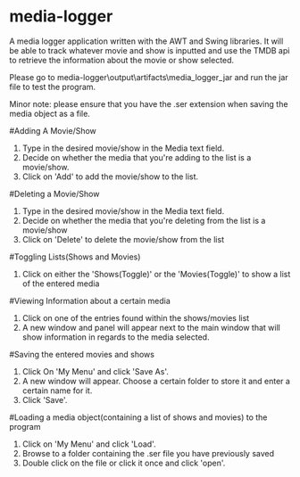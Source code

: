 # media-logger
A media logger application written with the AWT and Swing libraries. It will be able to track whatever movie and show is inputted and use the TMDB api to retrieve the information about the movie or show selected. 

Please go to media-logger\output\artifacts\media_logger_jar and run the jar file to test the program.

Minor note: please ensure that you have the .ser extension when saving the media object as a file.

#Adding A Movie/Show

1. Type in the desired movie/show in the Media text field.
2. Decide on whether the media that you're adding to the list is a movie/show.
3. Click on 'Add' to add the movie/show to the list.

#Deleting a Movie/Show

1. Type in the desired movie/show in the Media text field.
2. Decide on whether the media that you're deleting from the list is a movie/show
3. Click on 'Delete' to delete the movie/show from the list

#Toggling Lists(Shows and Movies)
1. Click on either the 'Shows(Toggle)' or the 'Movies(Toggle)' to show a list of the entered media

#Viewing Information about a certain media
1. Click on one of the entries found within the shows/movies list
2. A new window and panel will appear next to the main window that will show information in regards to the media selected.


#Saving the entered movies and shows
1. Click On 'My Menu' and click 'Save As'.
2. A new window will appear. Choose a certain folder to store it and enter a certain name for it.
3. Click 'Save'.

#Loading a media object(containing a list of shows and movies) to the program
1. Click on 'My Menu' and click 'Load'.
2. Browse to a folder containing the .ser file you have previously saved
3. Double click on the file or click it once and click 'open'.
